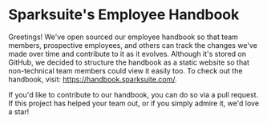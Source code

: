 # Sparksuite's Employee Handbook

Greetings! We've open sourced our employee handbook so that team members, prospective employees, and others can track the changes we've made over time and contribute to it as it evolves. Although it's stored on GitHub, we decided to structure the handbook as a static website so that non-technical team members could view it easily too. To check out the handbook, visit: https://handbook.sparksuite.com/.

If you'd like to contribute to our handbook, you can do so via a pull request. If this project has helped your team out, or if you simply admire it, we'd love a star!
